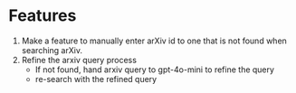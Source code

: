 # Features

1. Make a feature to manually enter arXiv id to one that is not found when searching arXiv.
2. Refine the arxiv query process
   - If not found, hand arxiv query to gpt-4o-mini to refine the query
   - re-search with the refined query